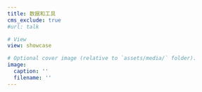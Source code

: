 ```yaml
---
title: 数据和工具
cms_exclude: true
#url: talk

# View
view: showcase

# Optional cover image (relative to `assets/media/` folder).
image:
  caption: ''
  filename: ''
---
```

